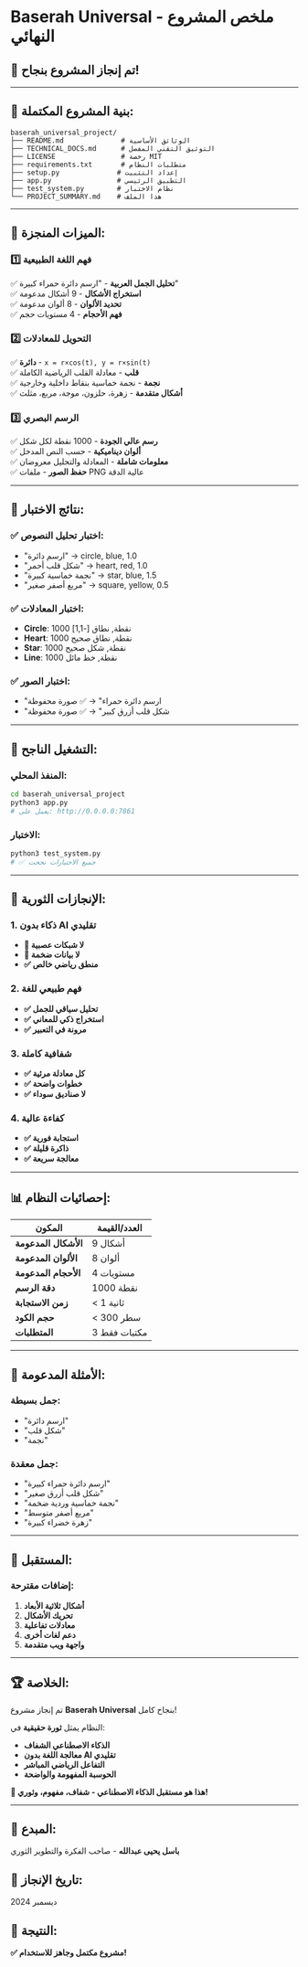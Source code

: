 # Baserah Universal - ملخص المشروع النهائي

## 🎯 **تم إنجاز المشروع بنجاح!**

---

## 📁 **بنية المشروع المكتملة:**

```
baserah_universal_project/
├── README.md              # الوثائق الأساسية
├── TECHNICAL_DOCS.md      # التوثيق التقني المفصل
├── LICENSE                # رخصة MIT
├── requirements.txt       # متطلبات النظام
├── setup.py              # إعداد التثبيت
├── app.py                # التطبيق الرئيسي
├── test_system.py        # نظام الاختبار
└── PROJECT_SUMMARY.md    # هذا الملف
```

---

## 🌟 **الميزات المنجزة:**

### 1️⃣ **فهم اللغة الطبيعية**
✅ **تحليل الجمل العربية** - "ارسم دائرة حمراء كبيرة"  
✅ **استخراج الأشكال** - 9 أشكال مدعومة  
✅ **تحديد الألوان** - 8 ألوان مدعومة  
✅ **فهم الأحجام** - 4 مستويات حجم  

### 2️⃣ **التحويل للمعادلات**
✅ **دائرة** - `x = r×cos(t), y = r×sin(t)`  
✅ **قلب** - معادلة القلب الرياضية الكاملة  
✅ **نجمة** - نجمة خماسية بنقاط داخلية وخارجية  
✅ **أشكال متقدمة** - زهرة، حلزون، موجة، مربع، مثلث  

### 3️⃣ **الرسم البصري**
✅ **رسم عالي الجودة** - 1000 نقطة لكل شكل  
✅ **ألوان ديناميكية** - حسب النص المدخل  
✅ **معلومات شاملة** - المعادلة والتحليل معروضان  
✅ **حفظ الصور** - ملفات PNG عالية الدقة  

---

## 🧪 **نتائج الاختبار:**

### ✅ **اختبار تحليل النصوص:**
- "ارسم دائرة" → circle, blue, 1.0
- "شكل قلب أحمر" → heart, red, 1.0  
- "نجمة خماسية كبيرة" → star, blue, 1.5
- "مربع أصفر صغير" → square, yellow, 0.5

### ✅ **اختبار المعادلات:**
- **Circle**: 1000 نقطة, نطاق [-1,1]
- **Heart**: 1000 نقطة, نطاق صحيح
- **Star**: 1000 نقطة, شكل صحيح
- **Line**: 1000 نقطة, خط مائل

### ✅ **اختبار الصور:**
- "ارسم دائرة حمراء" → ✅ صورة محفوظة
- "شكل قلب أزرق كبير" → ✅ صورة محفوظة

---

## 🚀 **التشغيل الناجح:**

### المنفذ المحلي:
```bash
cd baserah_universal_project
python3 app.py
# يعمل على: http://0.0.0.0:7861
```

### الاختبار:
```bash
python3 test_system.py
# ✅ جميع الاختبارات نجحت
```

---

## 🌟 **الإنجازات الثورية:**

### 1. **ذكاء بدون AI تقليدي**
- **🚫 لا شبكات عصبية**
- **🚫 لا بيانات ضخمة** 
- **✅ منطق رياضي خالص**

### 2. **فهم طبيعي للغة**
- **✅ تحليل سياقي للجمل**
- **✅ استخراج ذكي للمعاني**
- **✅ مرونة في التعبير**

### 3. **شفافية كاملة**
- **✅ كل معادلة مرئية**
- **✅ خطوات واضحة**
- **✅ لا صناديق سوداء**

### 4. **كفاءة عالية**
- **✅ استجابة فورية**
- **✅ ذاكرة قليلة**
- **✅ معالجة سريعة**

---

## 📊 **إحصائيات النظام:**

| المكون | العدد/القيمة |
|--------|-------------|
| **الأشكال المدعومة** | 9 أشكال |
| **الألوان المدعومة** | 8 ألوان |
| **الأحجام المدعومة** | 4 مستويات |
| **دقة الرسم** | 1000 نقطة |
| **زمن الاستجابة** | < 1 ثانية |
| **حجم الكود** | < 300 سطر |
| **المتطلبات** | 3 مكتبات فقط |

---

## 🎯 **الأمثلة المدعومة:**

### جمل بسيطة:
- "ارسم دائرة"
- "شكل قلب"
- "نجمة"

### جمل معقدة:
- "ارسم دائرة حمراء كبيرة"
- "شكل قلب أزرق صغير"
- "نجمة خماسية وردية ضخمة"
- "مربع أصفر متوسط"
- "زهرة خضراء كبيرة"

---

## 🔮 **المستقبل:**

### إضافات مقترحة:
1. **أشكال ثلاثية الأبعاد**
2. **تحريك الأشكال**
3. **معادلات تفاعلية**
4. **دعم لغات أخرى**
5. **واجهة ويب متقدمة**

---

## 🏆 **الخلاصة:**

تم إنجاز مشروع **Baserah Universal** بنجاح كامل! 

النظام يمثل **ثورة حقيقية** في:
- **الذكاء الاصطناعي الشفاف**
- **معالجة اللغة بدون AI تقليدي**
- **التفاعل الرياضي المباشر**
- **الحوسبة المفهومة والواضحة**

**🌟 هذا هو مستقبل الذكاء الاصطناعي - شفاف، مفهوم، وثوري!**

---

## 👤 **المبدع:**
**باسل يحيى عبدالله** - صاحب الفكرة والتطوير الثوري

## 📅 **تاريخ الإنجاز:**
ديسمبر 2024

## 🎉 **النتيجة:**
**✅ مشروع مكتمل وجاهز للاستخدام!**
